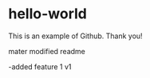 # hello-world

This is an example of Github. Thank you!


mater modified readme

-added feature 1 v1
